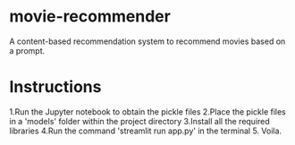 # movie-recommender
A content-based recommendation system to recommend movies based on a prompt.

<h1>Instructions</h1>
1.Run the Jupyter notebook to obtain the pickle files
2.Place the pickle files in a 'models' folder within the project directory
3.Install all the required libraries
4.Run the command 'streamlit run app.py' in the terminal
5. Voila.
